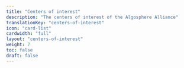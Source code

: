 ```yaml
---
title: "Centers of interest"
description: "The centers of interest of the Algosphere Alliance"
translationKey: "centers-of-interest"
icon: "card-list"
cardwidth: "full"
layout: "centers-of-interest"
weight: 7
toc: false
draft: false
---
```

